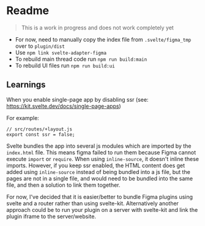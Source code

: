 # Readme

> This is a work in progress and does not work completely yet

- For now, need to manually copy the index file from `.svelte/figma_tmp` over to `plugin/dist`
- Use `npm link svelte-adapter-figma`
- To rebuild main thread code run `npm run build:main`
- To rebuild UI files run `npm run build:ui`

## Learnings

When you enable single-page app by disabling ssr (see: https://kit.svelte.dev/docs/single-page-apps)

For example:

```
// src/routes/+layout.js
export const ssr = false;
```

Svelte bundles the app into several js modules which are imported by the `index.html` file. This means figma failed to run them because Figma cannot execute `import` or `require`. When using `inline-source`, it doesn't inline these imports. However, if you keep ssr enabled, the HTML content does get added using `inline-source` instead of being bundled into a js file, but the pages are not in a single file, and would need to be bundled into the same file, and then a solution to link them together.

For now, I've decided that it is easier/better to bundle Figma plugins using svelte and a router rather than using svelte-kit. Alternatively another approach could be to run your plugin on a server with svelte-kit and link the plugin iframe to the server/website.
